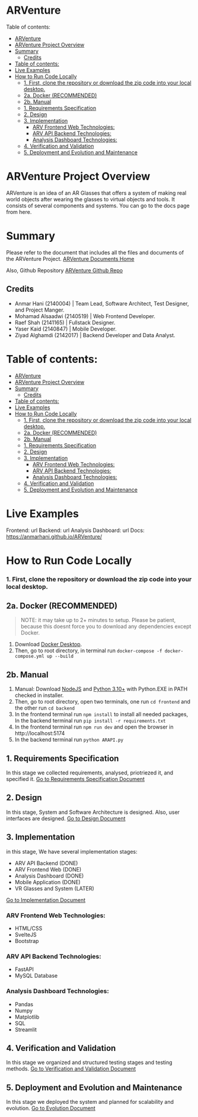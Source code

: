 # ARVenture

Table of contents:

- [ARVenture](#arventure)
- [ARVenture Project Overview](#arventure-project-overview)
- [Summary](#summary)
  - [Credits](#credits)
- [Table of contents:](#table-of-contents)
- [Live Examples](#live-examples)
- [How to Run Code Locally](#how-to-run-code-locally)
    - [1. First, clone the repository or download the zip code into your local desktop.](#1-first-clone-the-repository-or-download-the-zip-code-into-your-local-desktop)
  - [2a. Docker (RECOMMENDED)](#2a-docker-recommended)
  - [2b. Manual](#2b-manual)
  - [1. Requirements Specification](#1-requirements-specification)
  - [2. Design](#2-design)
  - [3. Implementation](#3-implementation)
    - [ARV Frontend Web Technologies:](#arv-frontend-web-technologies)
    - [ARV API Backend Technologies:](#arv-api-backend-technologies)
    - [Analysis Dashboard Technologies:](#analysis-dashboard-technologies)
  - [4. Verification and Validation](#4-verification-and-validation)
  - [5. Deployment and Evolution and Maintenance](#5-deployment-and-evolution-and-maintenance)

# ARVenture Project Overview

ARVenture is an idea of an AR Glasses that offers a system of making real world objects after wearing the glasses to virtual objects and tools. It consists of several components and systems. You can go to the docs page from here.

# Summary

Please refer to the document that includes all the files and documents of the ARVenture Project. [ARVenture Documents Home]()

Also, Github Repository [ARVenture Github Repo]()

## Credits

- Anmar Hani (2140004) | Team Lead, Software Architect, Test Designer, and Project Manger.
- Mohamad Alsaadwi (2140519) | Web Frontend Developer.
- Raef Shah (2141165) | Fullstack Designer.
- Yaser Kaid (2140847) | Mobile Developer.
- Ziyad Alghamdi (2142017) | Backend Developer and Data Analyst.

<!-- Fawaz Khosifan - System Admin and Penetration Tester -->

# Table of contents:

- [ARVenture](#arventure)
- [ARVenture Project Overview](#arventure-project-overview)
- [Summary](#summary)
  - [Credits](#credits)
- [Table of contents:](#table-of-contents)
- [Live Examples](#live-examples)
- [How to Run Code Locally](#how-to-run-code-locally)
    - [1. First, clone the repository or download the zip code into your local desktop.](#1-first-clone-the-repository-or-download-the-zip-code-into-your-local-desktop)
  - [2a. Docker (RECOMMENDED)](#2a-docker-recommended)
  - [2b. Manual](#2b-manual)
  - [1. Requirements Specification](#1-requirements-specification)
  - [2. Design](#2-design)
  - [3. Implementation](#3-implementation)
    - [ARV Frontend Web Technologies:](#arv-frontend-web-technologies)
    - [ARV API Backend Technologies:](#arv-api-backend-technologies)
    - [Analysis Dashboard Technologies:](#analysis-dashboard-technologies)
  - [4. Verification and Validation](#4-verification-and-validation)
  - [5. Deployment and Evolution and Maintenance](#5-deployment-and-evolution-and-maintenance)

# Live Examples

Frontend: url
Backend: url
Analysis Dashboard: url
Docs: https://anmarhani.github.io/ARVenture/

# How to Run Code Locally

### 1. First, clone the repository or download the zip code into your local desktop.

## 2a. Docker (RECOMMENDED)

> NOTE: it may take up to 2+ minutes to setup. Please be patient, because this doesnt force you to download any dependencies except Docker.

1. Download [Docker Desktop](https://www.docker.com/products/docker-desktop/).
2. Then, go to root directory, in terminal run `docker-compose -f docker-compose.yml up --build`

## 2b. Manual

1. Manual: Download [NodeJS](https://nodejs.org/en/download) and [Python 3.10+](https://www.python.org/downloads/) with Python.EXE in PATH checked in installer.
2. Then, go to root directory, open two terminals, one run `cd frontend` and the other run `cd backend`
3. In the frontend terminal run `npm install` to install all needed packages, In the backend terminal run `pip install -r requirements.txt`
4. In the frontend terminal run `npm run dev` and open the browser in http://localhost:5174
5. In the backend terminal run `python ARAPI.py`

## 1. Requirements Specification

In this stage we collected requirements, analysed, priotriezed it, and specified it.
[Go to Requirements Specification Document](https://anmarhani.github.io/ARVenture/execution/specification/)

## 2. Design

In this stage, System and Software Architecture is designed. Also, user interfaces are designed.
[Go to Design Document](https://anmarhani.github.io/ARVenture/execution/design/)

## 3. Implementation

in this stage, We have several implementation stages:

- ARV API Backend (DONE)
- ARV Frontend Web (DONE)
- Analysis Dashboard (DONE)
- Mobile Application (DONE)
- VR Glasses and System (LATER)

[Go to Implementation Document](https://anmarhani.github.io/ARVenture/execution/implementation/)

### ARV Frontend Web Technologies:

- HTML/CSS
- SvelteJS
- Bootstrap

### ARV API Backend Technologies:

- FastAPI
- MySQL Database

### Analysis Dashboard Technologies:

- Pandas
- Numpy
- Matplotlib
- SQL
- Streamlit

## 4. Verification and Validation

In this stage we organized and structured testing stages and testing methods.
[Go to Verification and Validation Document](./documents/project-management/execution/implementation.md)

## 5. Deployment and Evolution and Maintenance

In this stage we deployed the system and planned for scalability and evolution.
[Go to Evolution Document](./documents/project-management/execution/implementation.md)
